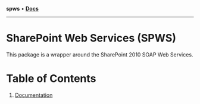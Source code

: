 **spws** • [**Docs**](globals.md)

***

# SharePoint Web Services (SPWS)

This package is a wrapper around the SharePoint 2010 SOAP Web Services.

# Table of Contents

1.  [Documentation](./globals.md)
